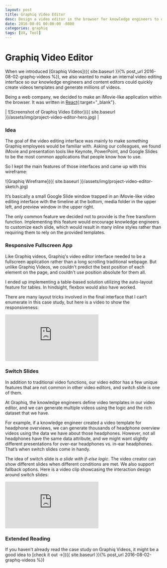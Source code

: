 ```yaml
---
layout: post
title: Graphiq Video Editor
desc: Design a video editor in the browser for knowledge engineers to organize Graphiq content into engaging and scalable videos.
date: 2016-08-01 00:00:00 -0800
categories: graphiq
tags: [UX, Tool]
---
```


# Graphiq Video Editor

When we introduced [Graphiq Videos]({{ site.baseurl }}{% post_url 2016-08-02-graphq-videos %}), we also wanted to make an internal video editing interface so our knowledge engineers and content editors could quickly create videos templates and generate millions of videos.

Being a web company, we decided to make an iMovie-like application within the browser. It was written in [React](https://facebook.github.io/react/){:target="_blank"}.

| ![Screenshot of Graphiq Video Editor]({{ site.baseurl }}/assets/img/project-video-editor-hero.jpg) |

### Idea

The goal of the video editing interface was mainly to make something Graphiq employees would be familiar with. Asking our colleagues, we found iMovie and presentation tools like Keynote, PowerPoint, and Google Slides to be the most common applications that people know how to use.

So I kept the main features of those interfaces and came up with this wireframe:

![Graphiq Wireframe]({{ site.baseurl }}/assets/img/project-video-editor-sketch.jpg)

It’s basically a small Google Slide window trapped in an iMovie-like video editing interface with the timeline at the bottom, media folder in the upper left, and preview window in the upper right.

The only common feature we decided not to provide is the free transform function. Implementing this feature would encourage knowledge engineers to customize each slide, which would result in many inline styles rather than requiring them to rely on the provided templates.

### Responsive Fullscreen App

Like Graphiq videos, Graphiq's video editor interface needed to be a fullscreen application rather than a long scrolling traditional webpage. But unlike Graphiq Videos, we couldn't predict the best position of each element on the page, and couldn't use position absolute for them all.

I ended up implementing a table-based solution utilizing the auto-layout feature for tables. In hindsight, flexbox would also have worked.

There are many layout tricks involved in the final interface that I can’t enumerate in this case study, but here is a video to show the responsiveness:

<div class="p">
	<div class="video-wrap">
		<iframe class="video" src="https://www.youtube.com/embed/dXYuYcCb2PE?rel=0&amp;showinfo=0" frameborder="0" allowfullscreen></iframe>
	</div>
</div>

### Switch Slides

In addition to traditional video functions, our video editor has a few unique features that are not common in other video editors, and switch slide is one of them.

At Graphiq, the knowledge engineers define video templates in our video editor, and we can generate multiple videos using the logic and the rich dataset that we have.

For example, if a knowledge engineer created a video template for headphone overviews, we can generate thousands of headphone overview videos using the data we have about those headphones. However, not all headphones have the same data attribute, and we might want slightly different presentations for over-ear headphones vs. in-ear headphones. That’s when switch slides come in handy.

The idea of switch slide is _a slide with if-else logic_. The video creator can show different slides when different conditions are met. We also support fallback options. Here is a video clip showcasing the interaction design around switch slides:

<div class="p">
	<div class="video-wrap">
		<iframe class="video" src="https://www.youtube.com/embed/6UFApACnfjk?rel=0&amp;showinfo=0" frameborder="0" allowfullscreen></iframe>
	</div>
</div>

### Extended Reading

If you haven't already read the case study on Graphiq Videos, it might be a good idea to [check it out &#8594;]({{ site.baseurl }}{% post_url 2016-08-02-graphq-videos %})
